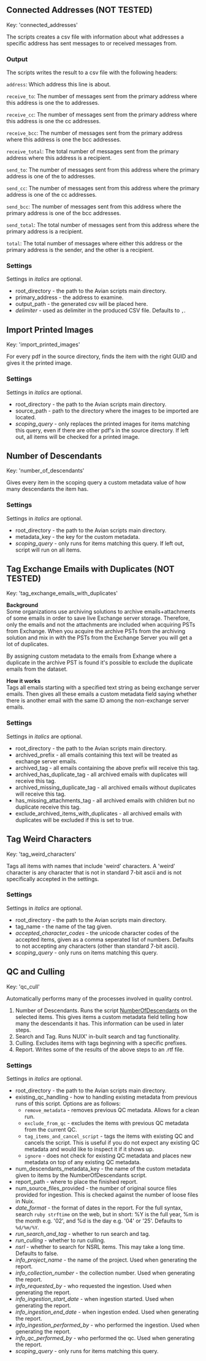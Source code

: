 ## Connected Addresses (NOT TESTED)
Key: 'connected_addresses'

The scripts creates a csv file with information about what addresses a specific address has sent messages to or received messages from.

### Output
The scripts writes the result to a csv file with the following headers:

`address`: Which address this line is about.

`receive_to`: The number of messages sent from the primary address where this address is one the to addresses.

`receive_cc`: The number of messages sent from the primary address where this address is one the cc addresses.

`receive_bcc`: The number of messages sent from the primary address where this address is one the bcc addresses.

`receive_total`: The total number of messages sent from the primary address where this address is a recipient.

`send_to`: The number of messages sent from this address where the primary address is one of the to addresses.

`send_cc`: The number of messages sent from this address where the primary address is one of the cc addresses.

`send_bcc`: The number of messages sent from this address where the primary address is one of the bcc addresses.

`send_total`: The total number of messages sent from this address where the primary address is a recipient.

`total`: The total number of messages where either this address or the primary address is the sender, and the other is a recipient.

### Settings
Settings in *italics* are optional.
* root_directory - the path to the Avian scripts main directory.
* primary_address - the address to examine.
* output_path - the generated csv will be placed here.
* *delimiter* - used as delimiter in the produced CSV file.
Defaults to `,`.

## Import Printed Images
Key: 'import_printed_images'

For every pdf in the source directory, finds the item with the right GUID and gives it the printed image.
### Settings
Settings in *italics* are optional.
* root_directory - the path to the Avian scripts main directory.
* source_path - path to the directory where the images to be imported are located.
* *scoping_query* - only replaces the printed images for items matching this query, even if there are other pdf's in the source directory.
If left out, all items will be checked for a printed image.

## Number of Descendants
Key: 'number_of_descendants'

Gives every item in the scoping query a custom metadata value of how many descendants the item has.
### Settings
Settings in *italics* are optional.
* root_directory - the path to the Avian scripts main directory.
* metadata_key - the key for the custom metadata.
* *scoping_query* - only runs for items matching this query. 
If left out, script will run on all items.

## Tag Exchange Emails with Duplicates (NOT TESTED)
Key: 'tag_exchange_emails_with_duplicates'

<b>Background</b><br>
Some organizations use archiving solutions to archive emails+attachments of some  emails in order to save live Exchange server storage.
Therefore, only the emails and not the attachments are included when acquiring PSTs from Exchange.
When you acquire the archive PSTs from the archiving solution and mix in with the PSTs from the Exchange Server you will get a lot of duplicates. 

By assigning custom metadata to the emails from Exhange where a duplicate in the archive PST is found it's possible to exclude the duplicate emails from the dataset. 

<b>How it works</b><br>
Tags all emails starting with a specified text string as being exchange server emails.
Then gives all these emails a custom metadata field saying whether there is another email with the same ID among the non-exchange server emails.

### Settings
Settings in *italics* are optional.
* root_directory - the path to the Avian scripts main directory.
* archived_prefix - all emails containing this text will be treated as exchange server emails.
* archived_tag - all emails containing the above prefix will receive this tag.
* archived_has_duplicate_tag - all archived emails with duplicates will receive this tag.
* archived_missing_duplicate_tag - all archived emails without duplicates will receive this tag.
* has_missing_attachments_tag - all archived emails with children but no duplicate receive this tag.
* exclude_archived_items_with_duplicates - all archived emails with duplicates will be excluded if this is set to true.

## Tag Weird Characters
Key: 'tag_weird_characters'

Tags all items with names that include 'weird' characters.
A 'weird' character is any character that is not in standard 7-bit ascii and is not specifically accepted in the settings.

### Settings
Settings in *italics* are optional.
* root_directory - the path to the Avian scripts main directory.
* tag_name - the name of the tag given.
* *accepted_character_codes* - the unicode character codes of the accepted items, given as a comma seperated list of numbers.
Defaults to not accepting any characters (other than standard 7-bit ascii).
* *scoping_query* - only runs on items matching this query.

## QC and Culling
Key: 'qc_cull'

Automatically performs many of the processes involved in quality control.

1. Number of Descendants. Runs the script [NumberOfDescendants](#number-of-descendants) on the selected items.
This gives items a custom metadata field telling how many the descendants it has.
This information can be used in later steps.
2. Search and Tag. Runs NUIX' in-built search and tag functionality.
3. Culling. Excludes items with tags beginning with a specific prefixes.
4. Report. Writes some of the results of the above steps to an .rtf file.

### Settings
Settings in *italics* are optional.
* root_directory - the path to the Avian scripts main directory.
* existing_qc_handling - how to handling existing metadata from previous runs of this script.
Options are as follows:
    * `remove_metadata` - removes previous QC metadata.
    Allows for a clean run.
    * `exclude_from_qc` - excludes the items with previous QC metadata from the current QC.
    * `tag_items_and_cancel_script` - tags the items with existing QC and cancels the script.
    This is useful if you do not expect any existing QC metadata and would like to inspect it if it shows up.
    * `ignore` - does not check for existing QC metadata and places new metadata on top of any existing QC metadata.
* num_descendants_metadata_key - the name of the custom metadata given to items by the NumberOfDescendants script.
* report_path - where to place the finished report.
* num_source_files_provided - the number of original source files provided for ingestion. This is checked against the number of loose files in Nuix.
* *date_format* - the format of dates in the report.
For the full syntax, search `ruby strftime` on the web, but in short: %Y is the full year, %m is the month e.g. \'02\', and %d is the day e.g. \'04\' or \'25\'.
Defaults to `%d/%m/%Y`.
* *run_search_and_tag* - whether to run search and tag.
* *run_culling* - whether to run culling.
* *nsrl* - whether to search for NSRL items.
This may take a long time.
Defaults to false.
* *info_project_name* - the name of the project. Used when generating the report.
* *info_collection_number* - the collection number. Used when generating the report.
* *info_requested_by* - who requested the ingestion. Used when generating the report.
* *info_ingestion_start_date* - when ingestion started. Used when generating the report.
* *info_ingestion_end_date* - when ingestion ended. Used when generating the report.
* *info_ingestion_performed_by* - who performed the ingestion. Used when generating the report.
* *info_qc_performed_by* - who performed the qc. Used when generating the report.
* *scoping_query* - only runs for items matching this query.

